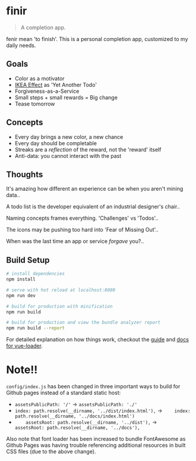 # finir

> A completion app.

fenir mean 'to finish'. This is a personal completion app, customized to my daily needs.

## Goals

* Color as a motivator
* [IKEA Effect](https://en.wikipedia.org/wiki/IKEA_effect) as 'Yet Another Todo'
* Forgiveness-as-a-Service
* Small steps + small rewards = Big change
* Tease tomorrow

## Concepts

* Every day brings a new color, a new chance
* Every day should be completable
* Streaks are a *reflection* of the reward, not the 'reward' itself
* Anti-data: you cannot interact with the past

## Thoughts

It's amazing how different an experience can be when you aren't mining data..

A todo list is the developer equivalent of an industrial designer's chair..

Naming concepts frames everything. 'Challenges' vs 'Todos'..

The icons may be pushing too hard into 'Fear of Missing Out'..

When was the last time an app or service _forgave_ you?..

## Build Setup

``` bash
# install dependencies
npm install

# serve with hot reload at localhost:8080
npm run dev

# build for production with minification
npm run build

# build for production and view the bundle analyzer report
npm run build --report
```

For detailed explanation on how things work, checkout the [guide](http://vuejs-templates.github.io/webpack/) and [docs for vue-loader](http://vuejs.github.io/vue-loader).

# Note!!

`config/index.js` has been changed in three important ways to build for 
Github pages instead of a standard static host:

* `assetsPublicPath: '/'` -> `assetsPublicPath: './'`
* `index: path.resolve(__dirname, '../dist/index.html'),` -> `    index: path.resolve(__dirname, '../docs/index.html')`
* `    assetsRoot: path.resolve(__dirname, '../dist'),` -> `    assetsRoot: path.resolve(__dirname, '../docs'),`

Also note that font loader has been increased to bundle FontAwesome as Github Pages
was having trouble referencing additional resources in built CSS files
(due to the above change).